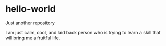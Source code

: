 # hello-world
Just another repository

I am just calm, cool, and laid back person who is trying to learn a skill that will bring me a fruitful life.
